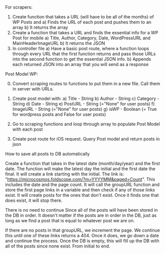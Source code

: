For scrapers:
1) Create function that takes a URL (will have to be all of the months) of WP Posts and
    a) Finds the URL of each post and pushes them to an array
    b) It returns the array
2) Create a function that takes a URL and finds the essential info for a WP Post for mobile
    a) Title, Author, Category, Date, WordPressURL and MainHeaderImageURL
    b) It returns the JSON
3) In controller file
    a) Have a basic post route, where a function loops through every URL that the first function returns and pass those URLs into the second function to get the essential JSON info.
    b) Appends each returned JSON into an array that you will send as a response

Post Model WP:

0) Convert scraping routes to functions to put them in a new file. Call them in server with URLs.

1) Create post model with:
    a) Title - String
    b) Author - String
    c) Category - String
    d) Date - String
    e) PostURL - String (="None" for user posts)
    f) ImageURL - String (="None" for user posts)
    g) isWP - Boolean (= True for wordpress posts and False for user posts)

2) Go to scraping functions and loop through array to populate Post Model with each post

3) Create post route for iOS request. Query Post model and return posts in json


How to save all posts to DB automatically

Create a function that takes in the latest date (month/day/year) and the first date.
The function will make the latest day the initial and the first date the final. It will create a link starting with the initial. The link is: "https://microcosmos.foldscope.com/?m=YYYYMM&paged=Count".
This includes the date and the page count. It will call the groupURL function and store the first page links in a variable and then check if any of those links exist. It will create posts for the ones that don't exist. Once it finds one that does exist, it will stop there.

There is no need to continue Since all of the posts will have been stored in the DB in order. It doesn't matter if the posts are in order in the DB, just as long as we find a post that is equal to whatever post we are on.

If there are no posts in that groupURL, we increment the page. We continue this until one of these links returns a 404. Once it does, we go down a date and continue the process. Once the DB is empty, this will fill up the DB with all of the posts since none exist. From initial to end. 

